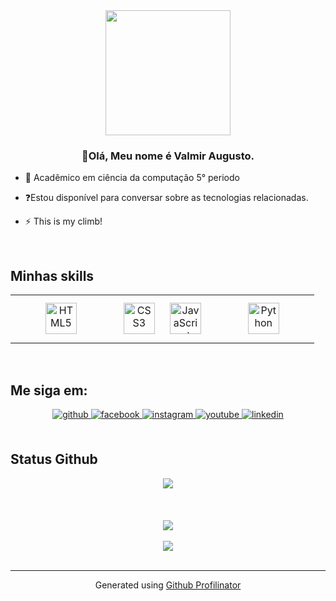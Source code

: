 <div align="center" border-radius="30px">
<img src="https://avatars.githubusercontent.com/u/92243436?v=4" align="center" height="200" width="200" />
</div>  
  

 ### <div align="center">🔭Olá, Meu nome é Valmir Augusto.</div>  
  

- 🌱 Acadêmico em ciência da computação 5° periodo  
  

- ❓Estou disponível para conversar sobre as tecnologias relacionadas.  
  

- ⚡ This is my climb!  
  

<br/>  


## Minhas skills  
<table><tr><td valign="top" width="33%">




<div align="center">  
<a href="https://en.wikipedia.org/wiki/HTML5" target="_blank"><img style="margin: 10px" src="https://profilinator.rishav.dev/skills-assets/html5-original-wordmark.svg" alt="HTML5" height="50" /></a>  
</div>

</td><td valign="top" width="33%">

<div align="center">  
<a href="https://www.w3schools.com/css/" target="_blank"><img style="margin: 10px" src="https://profilinator.rishav.dev/skills-assets/css3-original-wordmark.svg" alt="CSS3" height="50" /></a>  
<a href="https://www.javascript.com/" target="_blank"><img style="margin: 10px" src="https://profilinator.rishav.dev/skills-assets/javascript-original.svg" alt="JavaScript" height="50" /></a>  
</div>

</td><td valign="top" width="33%">

<div align="center">  
<a href="https://www.python.org/" target="_blank"><img style="margin: 10px" src="https://profilinator.rishav.dev/skills-assets/python-original.svg" alt="Python" height="50" /></a>  
</div>

</td></tr></table>  

<br/>  


## Me siga em:  
<div align="center">
<a href="https://github.com/valmirdeveloper" target="_blank">
<img src=https://img.shields.io/badge/github-%2324292e.svg?&style=for-the-badge&logo=github&logoColor=white alt=github style="margin-bottom: 5px;" />
</a>
<a href="https://www.facebook.com/profile.php?id=61552366738793" target="_blank">
<img src=https://img.shields.io/badge/facebook-%232E87FB.svg?&style=for-the-badge&logo=facebook&logoColor=white alt=facebook style="margin-bottom: 5px;" />
</a>
<a href="https://instagram.com/https://www.instagram.com/valmirdeveloper" target="_blank">
<img src=https://img.shields.io/badge/instagram-%23000000.svg?&style=for-the-badge&logo=instagram&logoColor=white alt=instagram style="margin-bottom: 5px;" />
</a>
<a href="https://www.youtube.com/@valmir-developer" target="_blank">
<img src=https://img.shields.io/badge/youtube-%23EE4831.svg?&style=for-the-badge&logo=youtube&logoColor=white alt=youtube style="margin-bottom: 5px;" />
</a>
<a href="https://www.linkedin.com/in/valmirdeveloper/" target="_blank">
<img src=https://img.shields.io/badge/linkedin-%231E77B5.svg?&style=for-the-badge&logo=linkedin&logoColor=white alt=linkedin style="margin-bottom: 5px;" />
</a>  
</div>  
  

<br/>  


## Status Github  
<div align="center"><img src="https://github-readme-stats.vercel.app/api?username=valmirdeveloper&show_icons=true&count_private=true&hide_border=true" align="center" /></div>  

<br/>  
  

<br/>  


<br/>  

<div align="center">
<img src="https://komarev.com/ghpvc/?username=valmirdeveloper&&style=flat-square" align="center" />
</div>  
  

<br/>  

<div align="center">
            <a href="https://www.buymeacoffee.com/valmirdeveloper" target="_blank" style="display: inline-block;">
                <img
                    src="https://img.shields.io/badge/Donate-Buy%20Me%20A%20Coffee-orange.svg?style=flat-square&logo=buymeacoffee" 
                    align="center"
                />
            </a></div>
<br />

----
<div align="center">Generated using <a href="https://profilinator.rishav.dev/" target="_blank">Github Profilinator</a></div>
